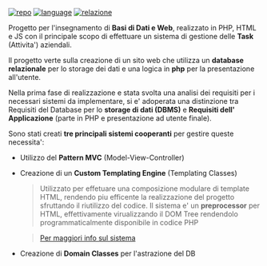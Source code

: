 [![repo](https://img.shields.io/badge/repo-Github-blue)](https://github.com/darkimage/Universita-Basididati)
[![language](https://img.shields.io/badge/main_language-PHP-green)](https://www.php.net/)
[![relazione](https://img.shields.io/badge/relazione-PDF-orange)](https://github.com/darkimage/Universita-Basididati/raw/master/documents/basi_di_dati.pdf)


Progetto per l'insegnamento di **Basi di Dati e Web**, realizzato in PHP, HTML e JS con il principale scopo di effettuare un sistema di gestione delle **Task** (Attivita') aziendali. 

Il progetto verte sulla creazione di un sito web che utilizza un **database relazionale** per lo storage dei dati e una logica in **php** per la presentazione all'utente.

Nella prima fase di realizzazione e stata svolta una analisi dei requisiti per i necessari sistemi da implementare, si e' adoperata una distinzione tra Requisiti del Database per lo **storage di dati (DBMS)** e **Requisiti dell' Applicazione** (parte in PHP e presentazione ad utente finale).

Sono stati creati **tre principali sistemi cooperanti** per gestire queste necessita':

 - Utilizzo del **Pattern MVC** (Model-View-Controller)
 - Creazione di un **Custom Templating Engine** (Templating Classes)
	> Utilizzato per effetuare una composizione modulare di template HTML, rendendo piu efficente la realizzazione del progetto sfruttando il riutilizzo del codice. Il sistema e' un **preprocessor** per HTML, effettivamente virualizzando il DOM Tree rendendolo programmaticalmente disponibile in codice PHP

	> [Per maggiori info sul sistema](https://github.com/darkimage/Universita-Basididati#custom-templating-engine) 
 - Creazione di **Domain Classes** per l'astrazione del DB

